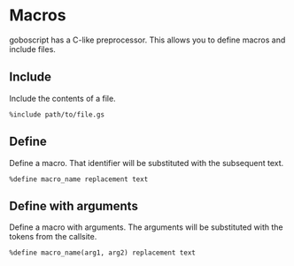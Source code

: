 # Macros

goboscript has a C-like preprocessor. This allows you to define macros and
include files.

## Include

Include the contents of a file.

```goboscript
%include path/to/file.gs
```

## Define

Define a macro. That identifier will be substituted with the subsequent text.

```goboscript
%define macro_name replacement text
```

## Define with arguments

Define a macro with arguments. The arguments will be substituted with the tokens from
the callsite.

```goboscript
%define macro_name(arg1, arg2) replacement text
```
